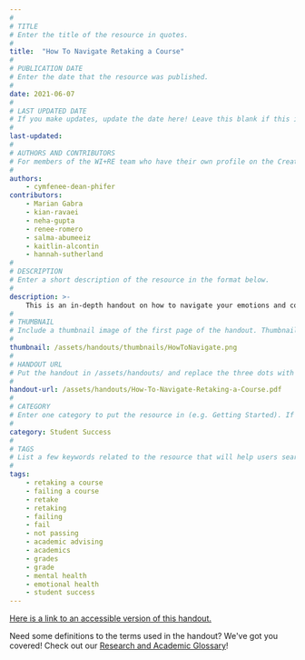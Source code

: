 ```yaml
---
#
# TITLE
# Enter the title of the resource in quotes.
#
title:  "How To Navigate Retaking a Course"
#
# PUBLICATION DATE
# Enter the date that the resource was published.
#
date: 2021-06-07
#
# LAST UPDATED DATE
# If you make updates, update the date here! Leave this blank if this is being published for the first time.
#
last-updated: 
#
# AUTHORS AND CONTRIBUTORS
# For members of the WI+RE team who have their own profile on the Creative Team page, enter the name as firstname-lastname (e.g. doug-worsham). For community partners who don't have their own profile on the WI+RE site, enter their name as Firstname Lastname (e.g. Gene Block). The names will appear in the order you enter them.
#
authors:
    - cymfenee-dean-phifer
contributors:
    - Marian Gabra
    - kian-ravaei
    - neha-gupta
    - renee-romero
    - salma-abumeeiz
    - kaitlin-alcontin
    - hannah-sutherland
#
# DESCRIPTION
# Enter a short description of the resource in the format below.
#
description: >-
    This is an in-depth handout on how to navigate your emotions and come back stronger when you realize you need to retake a course. Whether you saw this coming or were completely blindsided, this tutorial can help you prepare in the meantime to come back stronger. I hope this tutorial can give you some clarity and comfort.
#
# THUMBNAIL
# Include a thumbnail image of the first page of the handout. Thumbnails for handouts go in /assets/handouts/thumbnails/.
#
thumbnail: /assets/handouts/thumbnails/HowToNavigate.png
#
# HANDOUT URL
# Put the handout in /assets/handouts/ and replace the three dots with the filename!
#
handout-url: /assets/handouts/How-To-Navigate-Retaking-a-Course.pdf
#
# CATEGORY
# Enter one category to put the resource in (e.g. Getting Started). If you enter a category that doesn't already exist, a new category will be created on the WI+RE site.
#
category: Student Success
#
# TAGS
# List a few keywords related to the resource that will help users search for it.
#
tags:
    - retaking a course
    - failing a course
    - retake
    - retaking
    - failing
    - fail
    - not passing
    - academic advising
    - academics
    - grades
    - grade
    - mental health
    - emotional health
    - student success
---
```

<p style="margin-bottom: 5 px;">
  <a href="https://drive.google.com/file/d/16ALBCi3OZO4JwKP9UM6-IRQhtd27lZYg/view?usp=sharing">Here is a link to an accessible version of this handout.</a>
</p>
<p>Need some definitions to the terms used in the handout? We've got you covered! Check out our <a href="https://uclalibrary.github.io/research-tips/research-and-academics-glossary/">Research and Academic Glossary</a>!</p>

